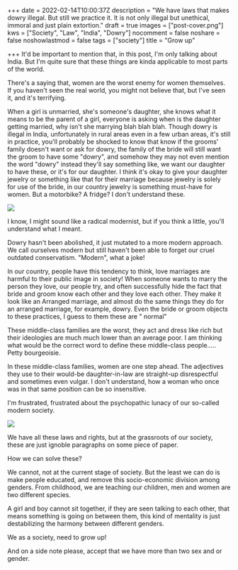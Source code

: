 +++
date = 2022-02-14T10:00:37Z
description = "We have laws that makes dowry illegal. But still we practice it. It is not only illegal but unethical,  immoral and just plain extortion."
draft = true
images = ["post-cover.png"]
kws = ["Society", "Law", "India", "Dowry"]
nocomment = false
noshare = false
noshowlastmod = false
tags = ["society"]
title = "Grow up"

+++
It'd be important to mention that, in this post, I'm only talking about India. But I'm quite sure that these things are kinda applicable to most parts of the world.

There's a saying that, women are the worst enemy for women themselves. If you haven't seen the real world, you might not believe that, but I've seen it, and it's terrifying.

When a girl is unmarried, she's someone's daughter, she knows what it means to be the parent of a girl, everyone is asking when is the daughter getting married, why isn't she marrying blah blah blah. Though dowry is illegal in India, unfortunately in rural areas even in a few urban areas, it's still in practice, you'll probably be shocked to know that know if the grooms' family doesn't want or ask for dowry, the family of the bride will still want the groom to have some "dowry", and somehow they may not even mention the word "dowry" instead they'll say something like, we want our daughter to have these, or it's for our daughter. I think it's okay to give your daughter jewelry or something like that for their marriage because jewelry is solely for use of the bride, in our country jewelry is something must-have for women. But a motorbike? A fridge? I don't understand these.

![](https://c.tenor.com/KxX_ZCmPCB8AAAAM/spongebob-i-dont-know.gif)

I know, I might sound like a radical modernist, but if you think a little, you'll understand what I meant.

Dowry hasn't been abolished, it just mutated to a more modern approach. We call ourselves modern but still haven't been able to forget our cruel outdated conservatism. "Modern", what a joke!

In our country, people have this tendency to think, love marriages are harmful to their public image in society! When someone wants to marry the person they love, our people try, and often successfully hide the fact that bride and groom know each other and they love each other. They make it look like an Arranged marriage, and almost do the same things they do for an arranged marriage, for example, dowry. Even the bride or groom objects to these practices, I guess to them these are " normal"

These middle-class families are the worst, they act and dress like rich but their ideologies are much much lower than an average poor. I am thinking what would be the correct word to define these middle-class people..... Petty bourgeoisie. 

In these middle-class families, women are one step ahead. The adjectives they use to their would-be daughter-in-law are straight-up disrespectful and sometimes even vulgar. I don't understand, how a woman who once was in that same position can be so insensitive.

I'm frustrated, frustrated about the psychopathic lunacy of our so-called modern society.

![](https://c.tenor.com/l4YnLVq_H5sAAAAM/travis-fran-healy.gif)

We have all these laws and rights, but at the grassroots of our society, these are just ignoble paragraphs on some piece of paper.

How we can solve these? 

We cannot, not at the current stage of society. But the least we can do is make people educated, and remove this socio-economic division among genders. From childhood, we are teaching our children, men and women are two different species. 

A girl and boy cannot sit together, if they are seen talking to each other, that means something is going on between them, this kind of mentality is just destabilizing the harmony between different genders.

We as a society, need to grow up!

And on a side note please, accept that we have more than two sex and or gender.